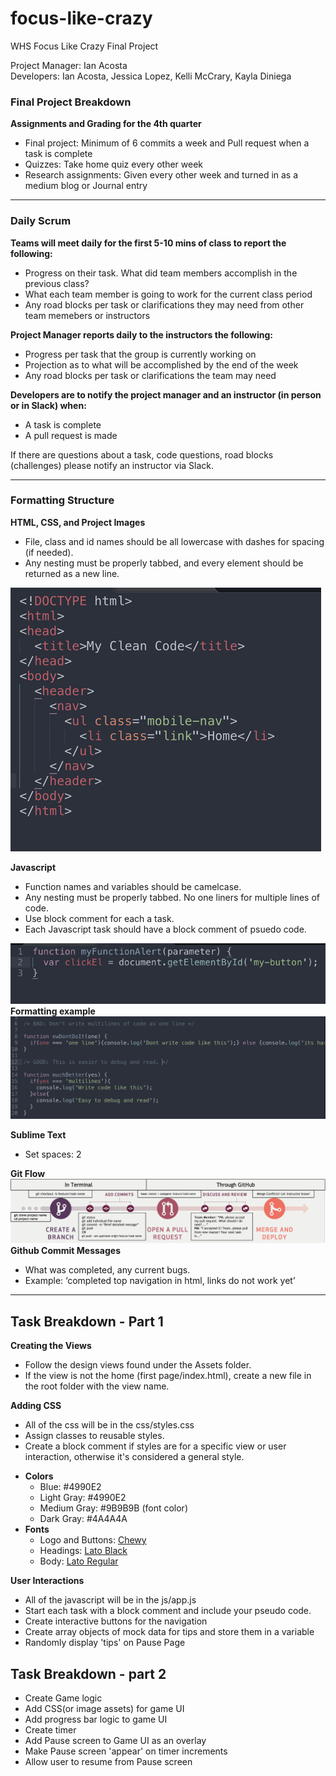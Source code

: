 # focus-like-crazy
WHS Focus Like Crazy Final Project

<p>Project Manager: Ian Acosta<br>
Developers: Ian Acosta, Jessica Lopez, Kelli McCrary, Kayla Diniega</p>

<h3>Final Project Breakdown</h3>
<b>Assignments and Grading for the 4th quarter</b>
<ul>
  <li>Final project: Minimum of 6 commits a week and Pull request when a task is complete</li>
  <li>Quizzes: Take home quiz every other week</li>
  <li>Research assignments: Given every other week and turned in as a medium blog or Journal entry</li>
</ul>

<hr>

<h3>Daily Scrum</h3>
<b>Teams will meet daily for the first 5-10 mins of class to report the following:</b>
<ul>
  <li>Progress on their task. What did team members accomplish in the previous class?</li>
  <li>What each team member is going to work for the current class period</li>
  <li>Any road blocks per task or clarifications they may need from other team memebers or instructors</li>
</ul>


<b>Project Manager reports daily to the instructors the following:</b>
<ul>
  <li>Progress per task that the group is currently working on</li>
  <li>Projection as to what will be accomplished by the end of the week</li>
  <li>Any road blocks per task or clarifications the team may need</li>
</ul>

<b>Developers are to notify the project manager and an instructor (in person or in Slack) when:</b>
<ul>
  <li>A task is complete</li>
  <li>A pull request is made</li>
</ul>


<p>If there are questions about a task, code questions, road blocks (challenges) please notify an instructor via Slack.</p>

<hr>

<h3>Formatting Structure</h3>

<b>HTML, CSS, and Project Images</b>
<ul>
  <li>File, class and id names should be all lowercase with dashes for spacing (if needed).</li>
  <li>Any nesting must be properly tabbed, and every element should be returned as a new line.</li>
</ul>
<img src="./images/html-css.png">

<b>Javascript</b>
<ul>
  <li>Function names and variables should be camelcase.</li>
  <li>Any nesting must be properly tabbed. No one liners for multiple lines of code.</li>
  <li>Use block comment for each a task.</li>
  <li>Each Javascript task should have a block comment of psuedo code.</li>
</ul>
<img src="./images/javascript.png">
<b>Formatting example</b>
<img src="./images/formatting.png">

<b>Sublime Text</b>
<ul>
  <li>Set spaces: 2</li>
</ul>

<b>Git Flow</b>
<img src="./images/git-flow.png">
<b>Github Commit Messages</b>
<ul>
  <li>What was completed, any current bugs.</li>
  <li>Example: ‘completed top navigation in html, links do not work yet’</li>
</ul>

<hr>

<h2>Task Breakdown - Part 1</h2>

<b>Creating the Views</b>
<ul>
  <li>Follow the design views found under the Assets folder.</li>
  <li>If the view is not the home (first page/index.html), create a new file in the root folder with the view name.</li>
</ul>

<b>Adding CSS</b>
<ul>
  <li>All of the css will be in the css/styles.css</li>
  <li>Assign classes to reusable styles.</li>
  <li>Create a block comment if styles are for a specific view or user interaction, otherwise it's considered a general style.</li>
</ul>
<ul>
  <li><b>Colors</b><ul>
    <li>Blue: #4990E2</li>
    <li>Light Gray: #4990E2</li>
    <li>Medium Gray: #9B9B9B (font color)</li>
    <li>Dark Gray: #4A4A4A</li>
  </ul></li>
  <li><b>Fonts</b><ul>
    <li>Logo and Buttons: <a href="https://fonts.google.com/specimen/Chewy">Chewy</a></li>
    <li>Headings: <a href="https://fonts.google.com/specimen/Lato">Lato Black</a></li>
    <li>Body: <a href="https://fonts.google.com/specimen/Lato">Lato Regular</a></li>
  </ul></li>
</ul>

<b>User Interactions</b>
<ul>
  <li>All of the javascript will be in the js/app.js</li>
  <li>Start each task with a block comment and include your pseudo code.</li>
  <li>Create interactive buttons for the navigation</li>
  <li>Create array objects of mock data for tips and store them in a variable</li>
  <li>Randomly display 'tips' on Pause Page</li>
</ul>

<h2>Task Breakdown - part 2</h2>
<ul>
  <li>Create Game logic</li>
  <li>Add CSS(or image assets) for game UI</li>
  <li>Add progress bar logic to game UI</li>
  <li>Create timer</li>
  <li>Add Pause screen to Game UI as an overlay</li>
  <li>Make Pause screen 'appear' on timer increments</li>
  <li>Allow user to resume from Pause screen</li>
</ul>